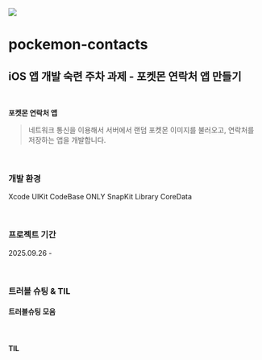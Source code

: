 
![ ](https://github.com/user-attachments/assets/e5f1a4a3-ecf6-4692-a957-7511ff918de1)


# pockemon-contacts
## iOS 앱 개발 숙련 주차 과제 - 포켓몬 연락처 앱 만들기

<br>

**포켓몬 연락처 앱** 

> 네트워크 통신을 이용해서 서버에서 랜덤 포켓몬 이미지를 불러오고, 연락처를 저장하는 앱을 개발합니다.

<br>

### 개발 환경
Xcode UIKit CodeBase ONLY
SnapKit Library
CoreData

<br>

### 프로젝트 기간
2025.09.26 - 


<br>

### 트러블 슈팅 & TIL


#### 트러블슈팅 모음

<br>

#### TIL



